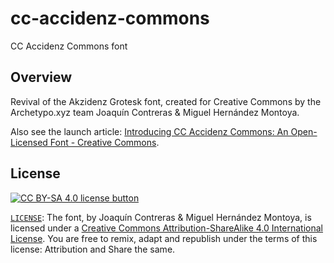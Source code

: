 # cc-accidenz-commons

CC Accidenz Commons font


## Overview

Revival of the Akzidenz Grotesk font, created for Creative Commons by the
Archetypo.xyz team Joaquín Contreras & Miguel Hernández Montoya.

Also see the launch article: [Introducing CC Accidenz Commons: An Open-Licensed Font - Creative Commons][blogpost].

[blogpost]: https://creativecommons.org/2019/10/28/accidenz-commons-open-licensed-font/


## License

[![CC BY-SA 4.0 license button][cc-by-sa-png]][cc-by-sa]

[`LICENSE`](LICENSE): The font, by Joaquín Contreras & Miguel Hernández
Montoya,  is licensed  under a [Creative Commons Attribution-ShareAlike 4.0
International License][cc-by-sa]. You are free to remix, adapt and republish
under the terms of this license: Attribution and Share the same.

[cc-by-sa-png]: https://licensebuttons.net/l/by-sa/4.0/88x31.png#floatleft "CC BY-SA 4.0 license button"
[cc-by-sa]: https://creativecommons.org/licenses/by-sa/4.0/ "Creative Commons Attribution-ShareAlike 4.0 International License"
